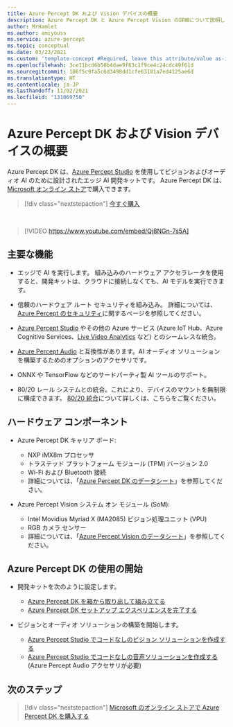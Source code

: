 ```yaml
---
title: Azure Percept DK および Vision デバイスの概要
description: Azure Percept DK と Azure Percept Vision の詳細について説明します
author: MrHamlet
ms.author: amiyouss
ms.service: azure-percept
ms.topic: conceptual
ms.date: 03/23/2021
ms.custom: 'template-concept #Required, leave this attribute/value as-is., ignite-fall-2021'
ms.openlocfilehash: 3ce11bcd6b50b4dae9f63c1f9ce4c24cdc49f61d
ms.sourcegitcommit: 106f5c9fa5c6d3498dd1cfe63181a7ed4125ae6d
ms.translationtype: HT
ms.contentlocale: ja-JP
ms.lasthandoff: 11/02/2021
ms.locfileid: "131069750"
---
```

# <a name="azure-percept-dk-and-vision-device-overview"></a>Azure Percept DK および Vision デバイスの概要

Azure Percept DK は、[Azure Percept Studio](./overview-azure-percept-studio.md) を使用してビジョンおよびオーディオ AI のために設計されたエッジ AI 開発キットです。 Azure Percept DK は、[Microsoft オンライン ストア](https://go.microsoft.com/fwlink/p/?LinkId=2155270)で購入できます。

> [!div class="nextstepaction"]
> [今すぐ購入](https://go.microsoft.com/fwlink/p/?LinkId=2155270)

</br>

> [!VIDEO https://www.youtube.com/embed/Qj8NGn-7s5A]

## <a name="key-features"></a>主要な機能

- エッジで AI を実行します。 組み込みのハードウェア アクセラレータを使用すると、開発キットは、クラウドに接続しなくても、AI モデルを実行できます。

- 信頼のハードウェア ルート セキュリティを組み込み。 詳細については、[Azure Percept のセキュリティ](./overview-percept-security.md)に関するページを参照してください。

- [Azure Percept Studio](https://go.microsoft.com/fwlink/?linkid=2135819) やその他の Azure サービス (Azure IoT Hub、Azure Cognitive Services、[Live Video Analytics](../azure-video-analyzer/video-analyzer-docs/overview.md) など) とのシームレスな統合。

- [Azure Percept Audio](./overview-azure-percept-audio.md) と互換性があります。AI オーディオ ソリューションを構築するためのオプションのアクセサリです。

- ONNX や TensorFlow などのサードパーティ製 AI ツールのサポート。

- 80/20 レール システムとの統合。これにより、デバイスのマウントを無制限に構成できます。 [80/20 統合](./overview-8020-integration.md)について詳しくは、こちらをご覧ください。

## <a name="hardware-components"></a>ハードウェア コンポーネント

- Azure Percept DK キャリア ボード:
    - NXP iMX8m プロセッサ
    - トラステッド プラットフォーム モジュール (TPM) バージョン 2.0
    - Wi-Fi および Bluetooth 接続
    - 詳細については、「[Azure Percept DK のデータシート](./azure-percept-dk-datasheet.md)」を参照してください。

- Azure Percept Vision システム オン モジュール (SoM):
    - Intel Movidius Myriad X (MA2085) ビジョン処理ユニット (VPU)
    - RGB カメラ センサー
    - 詳細については、「[Azure Percept Vision のデータシート](./azure-percept-vision-datasheet.md)」を参照してください。

## <a name="getting-started-with-azure-percept-dk"></a>Azure Percept DK の使用の開始

- 開発キットを次のように設定します。
    - [Azure Percept DK を箱から取り出して組み立てる](./quickstart-percept-dk-unboxing.md)
    - [Azure Percept DK セットアップ エクスペリエンスを完了する](./quickstart-percept-dk-set-up.md)

- ビジョンとオーディオ ソリューションの構築を開始します。
    - [Azure Percept Studio でコードなしのビジョン ソリューションを作成する](./tutorial-nocode-vision.md)
    - [Azure Percept Studio でコードなしの音声ソリューションを作成する](./tutorial-no-code-speech.md) (Azure Percept Audio アクセサリが必要)

## <a name="next-steps"></a>次のステップ

> [!div class="nextstepaction"]
> [Microsoft のオンライン ストアで Azure Percept DK を購入する](https://go.microsoft.com/fwlink/p/?LinkId=2155270)
